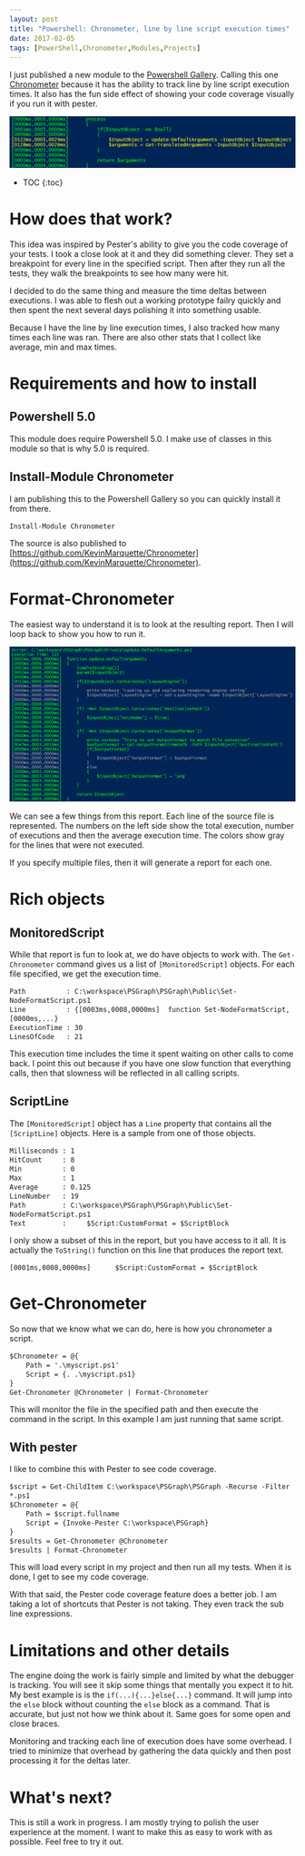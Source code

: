 ```yaml
---
layout: post
title: "Powershell: Chronometer, line by line script execution times"
date: 2017-02-05
tags: [PowerShell,Chronometer,Modules,Projects]
---
```

I just published a new module to the [Powershell Gallery](https://www.powershellgallery.com/packages/chronometer). Calling this one [Chronometer](https://github.com/KevinMarquette/Chronometer) because it has the ability to track line by line script execution times. It also has the fun side effect of showing your code coverage visually if you run it with pester. 

![Chronometer Sample](/img/chronometerSample.png)
<!--more-->
* TOC
{:toc}

# How does that work?
This idea was inspired by Pester's ability to give you the code coverage of your tests. I took a close look at it and they did something clever. They set a breakpoint for every line in the specified script. Then after they run all the tests, they walk the breakpoints to see how many were hit.

I decided to do the same thing and measure the time deltas between executions. I was able to flesh out a working prototype failry quickly and then spent the next several days polishing it into something usable.

Because I have the line by line execution times, I also tracked how many times each line was ran. There are also other stats that I collect like average, min and max times.

# Requirements and how to install

## Powershell 5.0
This module does require Powershell 5.0. I make use of classes in this module so that is why 5.0 is required.  

## Install-Module Chronometer
I am publishing this to the Powershell Gallery so you can quickly install it from there.

    Install-Module Chronometer

The source is also published to [https://github.com/KevinMarquette/Chronometer](https://github.com/KevinMarquette/Chronometer).

# Format-Chronometer
The easiest way to understand it is to look at the resulting report. Then I will loop back to show you how to run it.

![Chronometer Report](/img/Chronometer.png)

We can see a few things from this report. Each line of the source file is represented. The numbers on the left side show the total execution, number of executions and then the average execution time. The colors show gray for the lines that were not executed.

If you specify multiple files, then it will generate a report for each one.

# Rich objects

## MonitoredScript
While that report is fun to look at, we do have objects to work with. The `Get-Chronometer` command gives us a list of `[MonitoredScript]` objects. For each file specified, we get the execution time.

    Path          : C:\workspace\PSGraph\PSGraph\Public\Set-NodeFormatScript.ps1
    Line          : {[0003ms,0008,0000ms]  function Set-NodeFormatScript, [0000ms,...}
    ExecutionTime : 30
    LinesOfCode   : 21

This execution time includes the time it spent waiting on other calls to come back. I point this out because if you have one slow function that everything calls, then that slowness will be reflected in all calling scripts.

## ScriptLine
The `[MonitoredScript]` object has a `Line` property that contains all the `[ScriptLine]` objects. Here is a sample from one of those objects.

    Milliseconds : 1
    HitCount     : 8
    Min          : 0
    Max          : 1
    Average      : 0.125
    LineNumber   : 19
    Path         : C:\workspace\PSGraph\PSGraph\Public\Set-NodeFormatScript.ps1
    Text         :     $Script:CustomFormat = $ScriptBlock

I only show a subset of this in the report, but you have access to it all. It is actually the `ToString()` function on this line that produces the report text.

    [0001ms,0008,0000ms]      $Script:CustomFormat = $ScriptBlock

# Get-Chronometer
So now that we know what we can do, here is how you chronometer a script.

    $Chronometer = @{
        Path = '.\myscript.ps1'
        Script = {. .\myscript.ps1}
    }
    Get-Chronometer @Chronometer | Format-Chronometer

This will monitor the file in the specified path and then execute the command in the script. In this example I am just running that same script.

## With pester
I like to combine this with Pester to see code coverage.

    $script = Get-ChildItem C:\workspace\PSGraph\PSGraph -Recurse -Filter *.ps1
    $Chronometer = @{
        Path = $script.fullname
        Script = {Invoke-Pester C:\workspace\PSGraph}
    }
    $results = Get-Chronometer @Chronometer 
    $results | Format-Chronometer

This will load every script in my project and then run all my tests. When it is done, I get to see my code coverage. 

With that said, the Pester code coverage feature does a better job. I am taking a lot of shortcuts that Pester is not taking. They even track the sub line expressions. 

# Limitations and other details
The engine doing the work is fairly simple and limited by what the debugger is tracking. You will see it skip some things that mentally you expect it to hit. My best example is is the `if(...){...}else{...}` command. It will jump into the `else` block without counting the `else` block as a command. That is accurate, but just not how we think about it. Same goes for some open and close braces.

Monitoring and tracking each line of execution does have some overhead. I tried to minimize that overhead by gathering the data quickly and then post processing it for the deltas later. 

# What's next?
This is still a work in progress. I am mostly trying to polish the user experience at the moment. I want to make this as easy to work with as possible. Feel free to try it out. 
